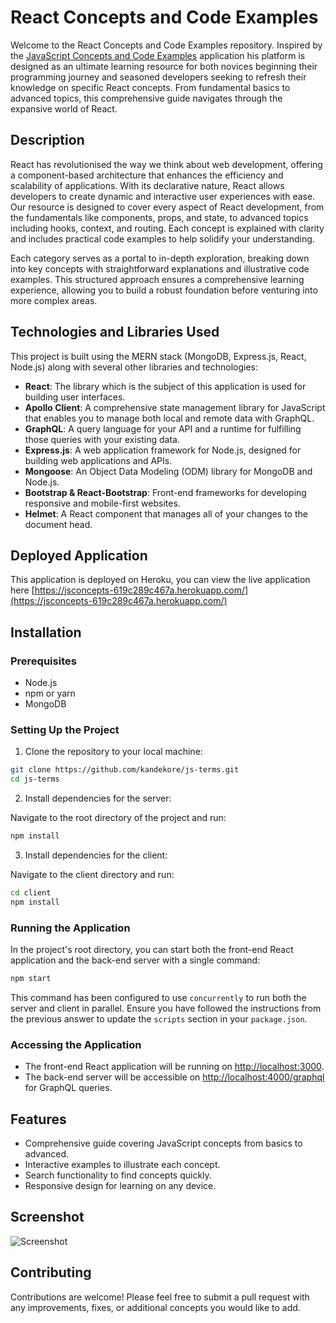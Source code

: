 # React Concepts and Code Examples

Welcome to the React Concepts and Code Examples repository. Inspired by the [JavaScript Concepts and Code Examples](https://github.com/kandekore/js-terms/tree/main) application his platform is designed as an ultimate learning resource for both novices beginning their programming journey and seasoned developers seeking to refresh their knowledge on specific React concepts. From fundamental basics to advanced topics, this comprehensive guide navigates through the expansive world of React.

## Description

React has revolutionised the way we think about web development, offering a component-based architecture that enhances the efficiency and scalability of applications. With its declarative nature, React allows developers to create dynamic and interactive user experiences with ease. Our resource is designed to cover every aspect of React development, from the fundamentals like components, props, and state, to advanced topics including hooks, context, and routing. Each concept is explained with clarity and includes practical code examples to help solidify your understanding.

Each category serves as a portal to in-depth exploration, breaking down into key concepts with straightforward explanations and illustrative code examples. This structured approach ensures a comprehensive learning experience, allowing you to build a robust foundation before venturing into more complex areas.

## Technologies and Libraries Used

This project is built using the MERN stack (MongoDB, Express.js, React, Node.js) along with several other libraries and technologies:

- **React**: The library which is the subject of this application is used for building user interfaces.
- **Apollo Client**: A comprehensive state management library for JavaScript that enables you to manage both local and remote data with GraphQL.
- **GraphQL**: A query language for your API and a runtime for fulfilling those queries with your existing data.
- **Express.js**: A web application framework for Node.js, designed for building web applications and APIs.
- **Mongoose**: An Object Data Modeling (ODM) library for MongoDB and Node.js.
- **Bootstrap & React-Bootstrap**: Front-end frameworks for developing responsive and mobile-first websites.
- **Helmet**: A React component that manages all of your changes to the document head.

## Deployed Application

This application is deployed on Heroku, you can view the live application here [https://jsconcepts-619c289c467a.herokuapp.com/](https://jsconcepts-619c289c467a.herokuapp.com/)
## Installation

### Prerequisites

- Node.js
- npm or yarn
- MongoDB

### Setting Up the Project

1. Clone the repository to your local machine:

```bash
git clone https://github.com/kandekore/js-terms.git
cd js-terms
```

2. Install dependencies for the server:

Navigate to the root directory of the project and run:

```bash
npm install
```

3. Install dependencies for the client:

Navigate to the client directory and run:

```bash
cd client
npm install
```


### Running the Application

In the project's root directory, you can start both the front-end React application and the back-end server with a single command:

```bash
npm start
```

This command has been configured to use `concurrently` to run both the server and client in parallel. Ensure you have followed the instructions from the previous answer to update the `scripts` section in your `package.json`.

### Accessing the Application

- The front-end React application will be running on [http://localhost:3000](http://localhost:3000).
- The back-end server will be accessible on [http://localhost:4000/graphql](http://localhost:4000/graphql) for GraphQL queries.

## Features

- Comprehensive guide covering JavaScript concepts from basics to advanced.
- Interactive examples to illustrate each concept.
- Search functionality to find concepts quickly.
- Responsive design for learning on any device.

## Screenshot

![Screenshot](https://darrenk.uk/wp-content/uploads/2024/02/2024-02-13_18-27-03.jpg)

## Contributing

Contributions are welcome! Please feel free to submit a pull request with any improvements, fixes, or additional concepts you would like to add.

